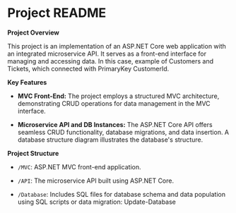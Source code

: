 # Project README

**Project Overview**

This project is an implementation of an ASP.NET Core web application with an integrated microservice API. It serves as a front-end interface for managing and accessing data. In this case, example of Customers and Tickets, which connected with PrimaryKey CustomerId.

**Key Features**

- **MVC Front-End:** The project employs a structured MVC architecture, demonstrating CRUD operations for data management in the MVC interface.

- **Microservice API and DB Instances:** The ASP.NET Core API offers seamless CRUD functionality, database migrations, and data insertion. A database structure diagram illustrates the database's structure.

**Project Structure**

- `/MVC`: ASP.NET MVC front-end application.

- `/API`: The microservice API built using ASP.NET Core.

- `/Database`: Includes SQL files for database schema and data population using SQL scripts or data migration: Update-Database